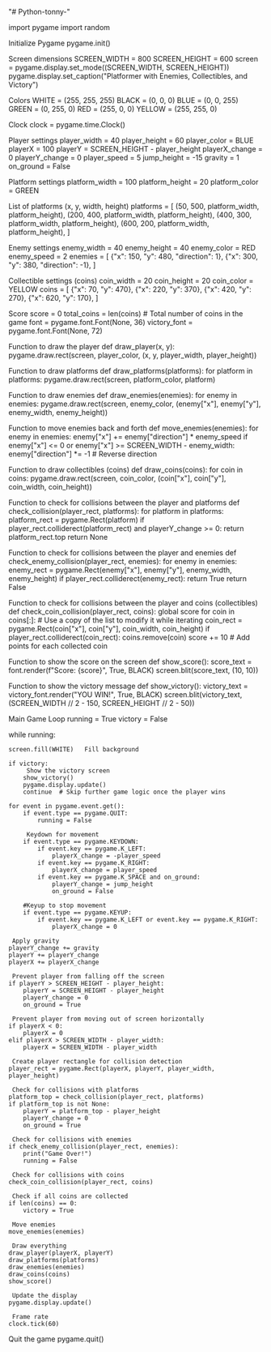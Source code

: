 "# Python-tonny-" 

import pygame
import random

 Initialize Pygame
pygame.init()

 Screen dimensions
SCREEN_WIDTH = 800
SCREEN_HEIGHT = 600
screen = pygame.display.set_mode((SCREEN_WIDTH, SCREEN_HEIGHT))
pygame.display.set_caption("Platformer with Enemies, Collectibles, and Victory")

 Colors
WHITE = (255, 255, 255)
BLACK = (0, 0, 0)
BLUE = (0, 0, 255)
GREEN = (0, 255, 0)
RED = (255, 0, 0)
YELLOW = (255, 255, 0)

 Clock
clock = pygame.time.Clock()

 Player settings
player_width = 40
player_height = 60
player_color = BLUE
playerX = 100
playerY = SCREEN_HEIGHT - player_height
playerX_change = 0
playerY_change = 0
player_speed = 5
jump_height = -15
gravity = 1
on_ground = False

 Platform settings
platform_width = 100
platform_height = 20
platform_color = GREEN

 List of platforms (x, y, width, height)
platforms = [
    (50, 500, platform_width, platform_height),
    (200, 400, platform_width, platform_height),
    (400, 300, platform_width, platform_height),
    (600, 200, platform_width, platform_height),
]

 Enemy settings
enemy_width = 40
enemy_height = 40
enemy_color = RED
enemy_speed = 2
enemies = [
    {"x": 150, "y": 480, "direction": 1},
    {"x": 300, "y": 380, "direction": -1},
]

 Collectible settings (coins)
coin_width = 20
coin_height = 20
coin_color = YELLOW
coins = [
    {"x": 70, "y": 470},
    {"x": 220, "y": 370},
    {"x": 420, "y": 270},
    {"x": 620, "y": 170},
]

 Score
score = 0
total_coins = len(coins)  # Total number of coins in the game
font = pygame.font.Font(None, 36)
victory_font = pygame.font.Font(None, 72)

 Function to draw the player
def draw_player(x, y):
    pygame.draw.rect(screen, player_color, (x, y, player_width, player_height))

 Function to draw platforms
def draw_platforms(platforms):
    for platform in platforms:
        pygame.draw.rect(screen, platform_color, platform)

 Function to draw enemies
def draw_enemies(enemies):
    for enemy in enemies:
        pygame.draw.rect(screen, enemy_color, (enemy["x"], enemy["y"], enemy_width, enemy_height))

 Function to move enemies back and forth
def move_enemies(enemies):
    for enemy in enemies:
        enemy["x"] += enemy["direction"] * enemy_speed
        if enemy["x"] <= 0 or enemy["x"] >= SCREEN_WIDTH - enemy_width:
            enemy["direction"] *= -1  # Reverse direction

 Function to draw collectibles (coins)
def draw_coins(coins):
    for coin in coins:
        pygame.draw.rect(screen, coin_color, (coin["x"], coin["y"], coin_width, coin_height))

 Function to check for collisions between the player and platforms
def check_collision(player_rect, platforms):
    for platform in platforms:
        platform_rect = pygame.Rect(platform)
        if player_rect.colliderect(platform_rect) and playerY_change >= 0:
            return platform_rect.top
    return None

 Function to check for collisions between the player and enemies
def check_enemy_collision(player_rect, enemies):
    for enemy in enemies:
        enemy_rect = pygame.Rect(enemy["x"], enemy["y"], enemy_width, enemy_height)
        if player_rect.colliderect(enemy_rect):
            return True
    return False

 Function to check for collisions between the player and coins (collectibles)
def check_coin_collision(player_rect, coins):
    global score
    for coin in coins[:]:  # Use a copy of the list to modify it while iterating
        coin_rect = pygame.Rect(coin["x"], coin["y"], coin_width, coin_height)
        if player_rect.colliderect(coin_rect):
            coins.remove(coin)
            score += 10  # Add points for each collected coin

 Function to show the score on the screen
def show_score():
    score_text = font.render(f"Score: {score}", True, BLACK)
    screen.blit(score_text, (10, 10))

 Function to show the victory message
def show_victory():
    victory_text = victory_font.render("YOU WIN!", True, BLACK)
    screen.blit(victory_text, (SCREEN_WIDTH // 2 - 150, SCREEN_HEIGHT // 2 - 50))

 Main Game Loop
running = True
victory = False

while running:
    
    screen.fill(WHITE)   Fill background

    if victory:
         Show the victory screen
        show_victory()
        pygame.display.update()
        continue  # Skip further game logic once the player wins

    for event in pygame.event.get():
        if event.type == pygame.QUIT:
            running = False

         Keydown for movement
        if event.type == pygame.KEYDOWN:
            if event.key == pygame.K_LEFT:
                playerX_change = -player_speed
            if event.key == pygame.K_RIGHT:
                playerX_change = player_speed
            if event.key == pygame.K_SPACE and on_ground:
                playerY_change = jump_height
                on_ground = False

        #Keyup to stop movement
        if event.type == pygame.KEYUP:
            if event.key == pygame.K_LEFT or event.key == pygame.K_RIGHT:
                playerX_change = 0

     Apply gravity
    playerY_change += gravity
    playerY += playerY_change
    playerX += playerX_change

     Prevent player from falling off the screen
    if playerY > SCREEN_HEIGHT - player_height:
        playerY = SCREEN_HEIGHT - player_height
        playerY_change = 0
        on_ground = True

     Prevent player from moving out of screen horizontally
    if playerX < 0:
        playerX = 0
    elif playerX > SCREEN_WIDTH - player_width:
        playerX = SCREEN_WIDTH - player_width

     Create player rectangle for collision detection
    player_rect = pygame.Rect(playerX, playerY, player_width, player_height)

     Check for collisions with platforms
    platform_top = check_collision(player_rect, platforms)
    if platform_top is not None:
        playerY = platform_top - player_height
        playerY_change = 0
        on_ground = True

     Check for collisions with enemies
    if check_enemy_collision(player_rect, enemies):
        print("Game Over!")
        running = False

     Check for collisions with coins
    check_coin_collision(player_rect, coins)

     Check if all coins are collected
    if len(coins) == 0:
        victory = True

     Move enemies
    move_enemies(enemies)

     Draw everything
    draw_player(playerX, playerY)
    draw_platforms(platforms)
    draw_enemies(enemies)
    draw_coins(coins)
    show_score()

     Update the display
    pygame.display.update()

     Frame rate
    clock.tick(60)


 Quit the game
pygame.quit()

